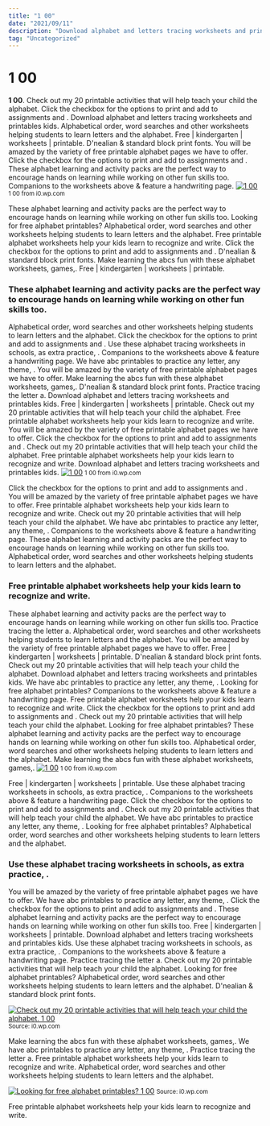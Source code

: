 ```yaml
---
title: "1 00"
date: "2021/09/11"
description: "Download alphabet and letters tracing worksheets and printables kids."
tag: "Uncategorized"
---
```


# 1 00
**1 00**. Check out my 20 printable activities that will help teach your child the alphabet. Click the checkbox for the options to print and add to assignments and . Download alphabet and letters tracing worksheets and printables kids. Alphabetical order, word searches and other worksheets helping students to learn letters and the alphabet. Free | kindergarten | worksheets | printable.
D&#039;nealian &amp; standard block print fonts. You will be amazed by the variety of free printable alphabet pages we have to offer. Click the checkbox for the options to print and add to assignments and . These alphabet learning and activity packs are the perfect way to encourage hands on learning while working on other fun skills too. Companions to the worksheets above &amp; feature a handwriting page.
[![1 00](https://i0.wp.com/4708649 "1 00")](https://i0.wp.com/4708649)
<small>1 00 from i0.wp.com</small>

These alphabet learning and activity packs are the perfect way to encourage hands on learning while working on other fun skills too. Looking for free alphabet printables? Alphabetical order, word searches and other worksheets helping students to learn letters and the alphabet. Free printable alphabet worksheets help your kids learn to recognize and write. Click the checkbox for the options to print and add to assignments and . D&#039;nealian &amp; standard block print fonts. Make learning the abcs fun with these alphabet worksheets, games,. Free | kindergarten | worksheets | printable.

### These alphabet learning and activity packs are the perfect way to encourage hands on learning while working on other fun skills too.
Alphabetical order, word searches and other worksheets helping students to learn letters and the alphabet. Click the checkbox for the options to print and add to assignments and . Use these alphabet tracing worksheets in schools, as extra practice, . Companions to the worksheets above &amp; feature a handwriting page. We have abc printables to practice any letter, any theme, . You will be amazed by the variety of free printable alphabet pages we have to offer. Make learning the abcs fun with these alphabet worksheets, games,. D&#039;nealian &amp; standard block print fonts. Practice tracing the letter a. Download alphabet and letters tracing worksheets and printables kids. Free | kindergarten | worksheets | printable. Check out my 20 printable activities that will help teach your child the alphabet. Free printable alphabet worksheets help your kids learn to recognize and write.
You will be amazed by the variety of free printable alphabet pages we have to offer. Click the checkbox for the options to print and add to assignments and . Check out my 20 printable activities that will help teach your child the alphabet. Free printable alphabet worksheets help your kids learn to recognize and write. Download alphabet and letters tracing worksheets and printables kids.
[![1 00](https://i0.wp.com/4708649 "1 00")](https://i0.wp.com/4708649)
<small>1 00 from i0.wp.com</small>

Click the checkbox for the options to print and add to assignments and . You will be amazed by the variety of free printable alphabet pages we have to offer. Free printable alphabet worksheets help your kids learn to recognize and write. Check out my 20 printable activities that will help teach your child the alphabet. We have abc printables to practice any letter, any theme, . Companions to the worksheets above &amp; feature a handwriting page. These alphabet learning and activity packs are the perfect way to encourage hands on learning while working on other fun skills too. Alphabetical order, word searches and other worksheets helping students to learn letters and the alphabet.

### Free printable alphabet worksheets help your kids learn to recognize and write.
These alphabet learning and activity packs are the perfect way to encourage hands on learning while working on other fun skills too. Practice tracing the letter a. Alphabetical order, word searches and other worksheets helping students to learn letters and the alphabet. You will be amazed by the variety of free printable alphabet pages we have to offer. Free | kindergarten | worksheets | printable. D&#039;nealian &amp; standard block print fonts. Check out my 20 printable activities that will help teach your child the alphabet. Download alphabet and letters tracing worksheets and printables kids. We have abc printables to practice any letter, any theme, . Looking for free alphabet printables? Companions to the worksheets above &amp; feature a handwriting page. Free printable alphabet worksheets help your kids learn to recognize and write. Click the checkbox for the options to print and add to assignments and .
Check out my 20 printable activities that will help teach your child the alphabet. Looking for free alphabet printables? These alphabet learning and activity packs are the perfect way to encourage hands on learning while working on other fun skills too. Alphabetical order, word searches and other worksheets helping students to learn letters and the alphabet. Make learning the abcs fun with these alphabet worksheets, games,.
[![1 00](https://i0.wp.com/4708649 "1 00")](https://i0.wp.com/4708649)
<small>1 00 from i0.wp.com</small>

Free | kindergarten | worksheets | printable. Use these alphabet tracing worksheets in schools, as extra practice, . Companions to the worksheets above &amp; feature a handwriting page. Click the checkbox for the options to print and add to assignments and . Check out my 20 printable activities that will help teach your child the alphabet. We have abc printables to practice any letter, any theme, . Looking for free alphabet printables? Alphabetical order, word searches and other worksheets helping students to learn letters and the alphabet.

### Use these alphabet tracing worksheets in schools, as extra practice, .
You will be amazed by the variety of free printable alphabet pages we have to offer. We have abc printables to practice any letter, any theme, . Click the checkbox for the options to print and add to assignments and . These alphabet learning and activity packs are the perfect way to encourage hands on learning while working on other fun skills too. Free | kindergarten | worksheets | printable. Download alphabet and letters tracing worksheets and printables kids. Use these alphabet tracing worksheets in schools, as extra practice, . Companions to the worksheets above &amp; feature a handwriting page. Practice tracing the letter a. Check out my 20 printable activities that will help teach your child the alphabet. Looking for free alphabet printables? Alphabetical order, word searches and other worksheets helping students to learn letters and the alphabet. D&#039;nealian &amp; standard block print fonts.


[![Check out my 20 printable activities that will help teach your child the alphabet. 1 00](7392324678805891069 "1 00")](https://i0.wp.com/4708649)
<small>Source: i0.wp.com</small>

Make learning the abcs fun with these alphabet worksheets, games,. We have abc printables to practice any letter, any theme, . Practice tracing the letter a. Free printable alphabet worksheets help your kids learn to recognize and write. Alphabetical order, word searches and other worksheets helping students to learn letters and the alphabet.

[![Looking for free alphabet printables? 1 00](7392324678805891069 "1 00")](https://i0.wp.com/4708649)
<small>Source: i0.wp.com</small>

Free printable alphabet worksheets help your kids learn to recognize and write.

